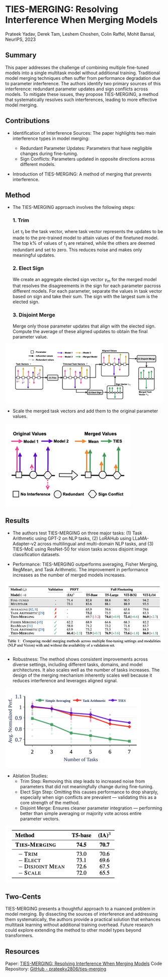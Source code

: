 # TIES-MERGING: Resolving Interference When Merging Models

Prateek Yadav, Derek Tam, Leshem Choshen, Colin Raffel, Mohit Bansal, NeurIPS, 2023

## Summary

This paper addresses the challenge of combining multiple fine-tuned models into a single multitask model without additional training. Traditional model merging techniques often suffer from performance degradation due to parameter interference. The authors identify two primary sources of this interference: redundant parameter updates and sign conflicts across models. To mitigate these issues, they propose TIES-MERGING, a method that systematically resolves such interferences, leading to more effective model merging.

## Contributions

- Identification of Interference Sources: The paper highlights two main interference types in model merging:
    - Redundant Parameter Updates: Parameters that have negligible changes during fine-tuning.
    - Sign Conflicts: Parameters updated in opposite directions across different models.

- Introduction of TIES-MERGING: A method of merging that prevents interference.

## Method

- The TIES-MERGING approach involves the following steps:

    ### 1. Trim

    Let $\tau_t$ be the task vector, where task vector represents the updates to be made to the pre-trained model to attain values of the finetuned model. The top k% of values of $\tau_t$ are retained, while the others are deemed redundant and set to zero. This reduces noise and makes only meaningful updates.
    ### 2. Elect Sign

    We create an aggregate elected sign vector $\gamma_m$ for the merged model that resolves the disagreements in the sign for each parameter pacross different models. For each parameter, separate the values in task vector based on sign and take their sum. The sign with the largest sum is the elected sign.

    ### 3. Disjoint Merge
    
    Merge only those parameter updates that align with the elected sign. Compute the average of these aligned updates to obtain the final parameter value.

![image](/images/TIES_method.png)

- Scale the merged task vectors and add them to the original parameter values.

![image](/images/TIES_interference.png)

## Results

- The authors test TIES-MERGING on three major tasks: (1) Task Arithmetic using GPT-2 on NLP tasks, (2) LoRAHub using LLaMA-Adapter-v2 across multilingual and multi-domain NLP tasks, and (3) TIES-MoE using ResNet-50 for vision tasks across disjoint image classification datasets.

- Performance: TIES-MERGING outperforms averaging, Fisher Merging, RegMean, and Task Arithmetic. The improvement in performance increases as the number of merged models increases.

![image](/images/TIES_table.png)

- Robustness: The method shows consistent improvements across diverse settings, including different tasks, domains, and model architectures. It also scales well as the number of tasks increases. The design of the merging mechanism inherently scales well because it reduces interference and leverages aligned signal.

![image](/images/TIES_graph.png)

- Ablation Studies: 
    - Trim Step: Removing this step leads to increased noise from parameters that did not meaningfully change during fine-tuning.
    - Elect Sign Step: Omitting this causes performance to drop sharply, especially when sign conflicts are prevalent — validating this as a core strength of the method.
    - Disjoint Merge: Ensures cleaner parameter integration — performing better than simple averaging or majority vote across entire parameter vectors.

![image](/images/TIES_ablation.png)

## Two-Cents

TIES-MERGING presents a thoughtful approach to a nuanced problem in model merging. By dissecting the sources of interference and addressing them systematically, the authors provide a practical solution that enhances multitask learning without additional training overhead. Future research could explore extending the method to other model types beyond transformers.

## Resources

Paper: [TIES-MERGING: Resolving Interference When Merging Models](https://proceedings.neurips.cc/paper_files/paper/2023/file/1644c9af28ab7916874f6fd6228a9bcf-Paper-Conference.pdf)
Code Repository: [GitHub - prateeky2806/ties-merging](https://github.com/prateeky2806/ties-merging)